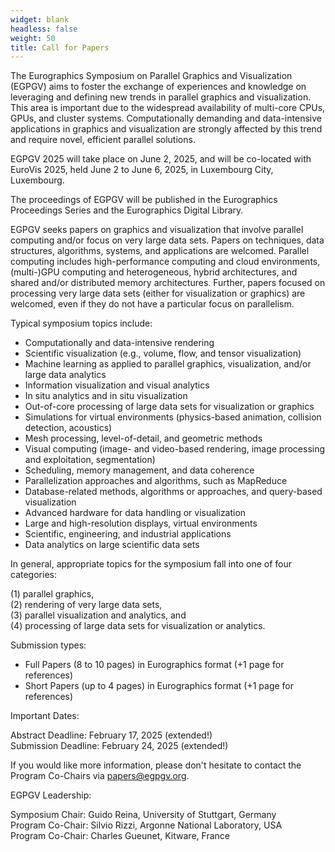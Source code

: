 ```yaml
---
widget: blank
headless: false
weight: 50
title: Call for Papers
---
```


The Eurographics Symposium on Parallel Graphics and Visualization (EGPGV) aims to foster the exchange of experiences and knowledge on leveraging and defining new trends in parallel graphics and visualization. This area is important due to the widespread availability of multi-core CPUs, GPUs, and cluster systems. Computationally demanding and data-intensive applications in graphics and visualization are strongly affected by this trend and require novel, efficient parallel solutions.

EGPGV 2025 will take place on June 2, 2025, and will be co-located with EuroVis 2025, held June 2 to June 6, 2025, in Luxembourg City, Luxembourg.

The proceedings of EGPGV will be published in the Eurographics Proceedings Series and the Eurographics Digital Library.

EGPGV seeks papers on graphics and visualization that involve parallel computing and/or focus on very large data sets. Papers on techniques, data structures, algorithms, systems, and applications are welcomed. Parallel computing includes high-performance computing and cloud environments, (multi-)GPU computing and heterogeneous, hybrid architectures, and shared and/or distributed memory architectures. Further, papers focused on processing very large data sets (either for visualization or graphics) are welcomed, even if they do not have a particular focus on parallelism.

Typical symposium topics include:

- Computationally and data-intensive rendering
- Scientific visualization (e.g., volume, flow, and tensor visualization)
- Machine learning as applied to parallel graphics, visualization, and/or large data analytics
- Information visualization and visual analytics
- In situ analytics and in situ visualization
- Out-of-core processing of large data sets for visualization or graphics
- Simulations for virtual environments (physics-based animation, collision detection, acoustics)
- Mesh processing, level-of-detail, and geometric methods
- Visual computing (image- and video-based rendering, image processing and exploitation, segmentation)
- Scheduling, memory management, and data coherence
- Parallelization approaches and algorithms, such as MapReduce
- Database-related methods, algorithms or approaches, and query-based visualization
- Advanced hardware for data handling or visualization
- Large and high-resolution displays, virtual environments
- Scientific, engineering, and industrial applications
- Data analytics on large scientific data sets

In general, appropriate topics for the symposium fall into one of four categories:

(1) parallel graphics,  
(2) rendering of very large data sets,  
(3) parallel visualization and analytics, and  
(4) processing of large data sets for visualization or analytics.  

Submission types:
- Full Papers (8 to 10 pages) in Eurographics format (+1 page for references)
- Short Papers (up to 4 pages) in Eurographics format (+1 page for references)

Important Dates:

Abstract Deadline: February 17, 2025 (extended!)\
Submission Deadline: February 24, 2025 (extended!)

If you would like more information, please don't hesitate to contact the Program Co-Chairs via papers@egpgv.org.

EGPGV Leadership:

Symposium Chair: Guido Reina, University of Stuttgart, Germany\
Program Co-Chair: Silvio Rizzi, Argonne National Laboratory, USA\
Program Co-Chair: Charles Gueunet, Kitware, France
